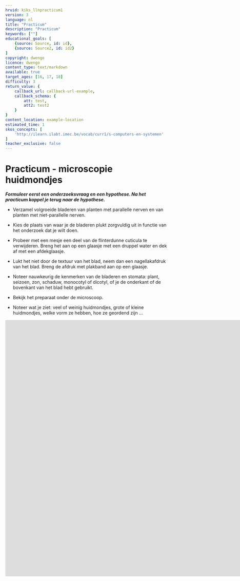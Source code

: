 ```yaml
---
hruid: kiks_llnpracticum1
version: 3
language: nl
title: "Practicum"
description: "Practicum"
keywords: [""]
educational_goals: [
    {source: Source, id: id}, 
    {source: Source2, id: id2}
]
copyright: dwengo
licence: dwengo
content_type: text/markdown
available: true
target_ages: [16, 17, 18]
difficulty: 3
return_value: {
    callback_url: callback-url-example,
    callback_schema: {
        att: test,
        att2: test2
    }
}
content_location: example-location
estimated_time: 1
skos_concepts: [
    'http://ilearn.ilabt.imec.be/vocab/curr1/s-computers-en-systemen'
]
teacher_exclusive: false
---
```

# Practicum - microscopie huidmondjes
***Formuleer eerst een onderzoeksvraag en een hypothese. Na het practicum koppel je terug naar de hypothese.*** <br>

<ul><li>Verzamel volgroeide bladeren van planten met parallelle nerven en van planten met niet-parallelle nerven.</li></ul> 
<ul><li>Kies de plaats van waar je de bladeren plukt zorgvuldig uit in functie van het onderzoek dat je wilt doen.</li></ul> 
<ul><li>Probeer met een mesje een deel van de flinterdunne cuticula te verwijderen. Breng het aan op een glaasje met een druppel water en dek af met een afdekglaasje.</li></ul> 
<ul><li>Lukt het niet door de textuur van het blad, neem dan een nagellakafdruk van het blad. Breng de afdruk met plakband aan op een glaasje.</li></ul> 
<ul><li>Noteer nauwkeurig de kenmerken van de bladeren en stomata: plant, seizoen, zon, schaduw, monocotyl of dicotyl, of je de onderkant of de bovenkant van het blad hebt gebruikt.</li></ul>  
<ul><li>Bekijk het preparaat onder de microscoop.</li></ul> 
<ul><li>Noteer wat je ziet: veel of weinig huidmondjes, grote of kleine huidmondjes, welke vorm ze hebben, hoe ze geordend zijn ...</li></ul> 

<iframe width="1848" height="799" src="https://www.youtube.com/embed/JptF3jhOV5k" title="KIKS - Nagellakafdruk" frameborder="0" allow="accelerometer; autoplay; clipboard-write; encrypted-media; gyroscope; picture-in-picture" allowfullscreen></iframe>